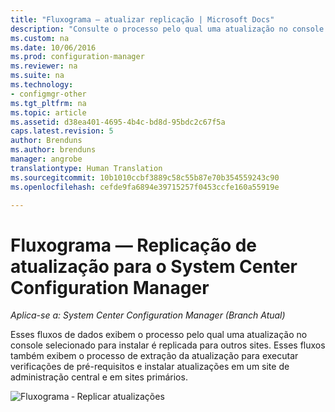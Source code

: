 ```yaml
---
title: "Fluxograma — atualizar replicação | Microsoft Docs"
description: "Consulte o processo pelo qual uma atualização no console selecionado para instalar é replicada para outros sites."
ms.custom: na
ms.date: 10/06/2016
ms.prod: configuration-manager
ms.reviewer: na
ms.suite: na
ms.technology:
- configmgr-other
ms.tgt_pltfrm: na
ms.topic: article
ms.assetid: d38ea401-4695-4b4c-bd8d-95bdc2c67f5a
caps.latest.revision: 5
author: Brenduns
ms.author: brenduns
manager: angrobe
translationtype: Human Translation
ms.sourcegitcommit: 10b1010ccbf3889c58c55b87e70b354559243c90
ms.openlocfilehash: cefde9fa6894e39715257f0453ccfe160a55919e

---
```

# <a name="flowchart---update-replication-for-system-center-configuration-manager"></a>Fluxograma — Replicação de atualização para o System Center Configuration Manager

*Aplica-se a: System Center Configuration Manager (Branch Atual)*

Esses fluxos de dados exibem o processo pelo qual uma atualização no console selecionado para instalar é replicada para outros sites. Esses fluxos também exibem o processo de extração da atualização para executar verificações de pré-requisitos e instalar atualizações em um site de administração central e em sites primários.  

 ![Fluxograma ‑ Replicar atualizações](media/Flowchart---Replicate-updates.png)  



<!--HONumber=Dec16_HO3-->


